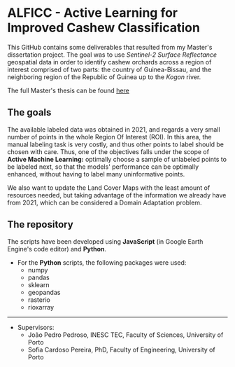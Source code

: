 # ALFICC - Active Learning for Improved Cashew Classification

This GitHub contains some deliverables that resulted from my Master's dissertation project. The goal was to use _Sentinel-2 Surface Reflectance_ geospatial data in order to identify cashew orchards across a region of interest comprised of two parts: the country of Guinea-Bissau, and the neighboring region of the Republic of Guinea up to the _Kogon_ river.

The full Master's thesis can be found [here](#https://hdl.handle.net/10216/164196)

## The goals

The available labeled data was obtained in 2021, and regards a very small number of points in the whole Region Of Interest (ROI). In this area, the manual labeling task is very costly, and thus other points to label should be chosen with care. Thus, one of the objectives falls under the scope of __Active Machine Learning:__ optimally choose a sample of unlabeled points to be labeled next, so that the models' performance can be optimally enhanced, without having to label many uninformative points.

We also want to update the Land Cover Maps with the least amount of resources needed, but taking advantage of the information we already have from 2021, which can be considered a Domain Adaptation problem.

## The repository

The scripts have been developed using __JavaScript__ (in Google Earth Engine's code editor) and __Python__.

* For the __Python__ scripts, the following packages were used:
  * numpy
  * pandas
  * sklearn
  * geopandas
  * rasterio
  * rioxarray
____

* Supervisors:
  * João Pedro Pedroso, INESC TEC, Faculty of Sciences, University of Porto
  * Sofia Cardoso Pereira, PhD, Faculty of Engineering, University of Porto

